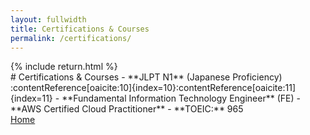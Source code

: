 ```yaml
---
layout: fullwidth
title: Certifications & Courses
permalink: /certifications/
---
```



<div class="page-panel">
  {% include return.html %}

  <section class="project-hero">
# Certifications & Courses  
- **JLPT N1** (Japanese Proficiency) :contentReference[oaicite:10]{index=10}:contentReference[oaicite:11]{index=11}  
- **Fundamental Information Technology Engineer** (FE)  
- **AWS Certified Cloud Practitioner**  
- **TOEIC:** 965  
  </section>

<footer class="page-return-footer">
  <a href="/" class="btn btn-home">Home</a>
</footer>

